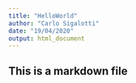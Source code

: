 ```yaml
---
title: "HelloWorld"
author: "Carlo Sigalotti"
date: "19/04/2020"
output: html_document
---
```


## This is a markdown file